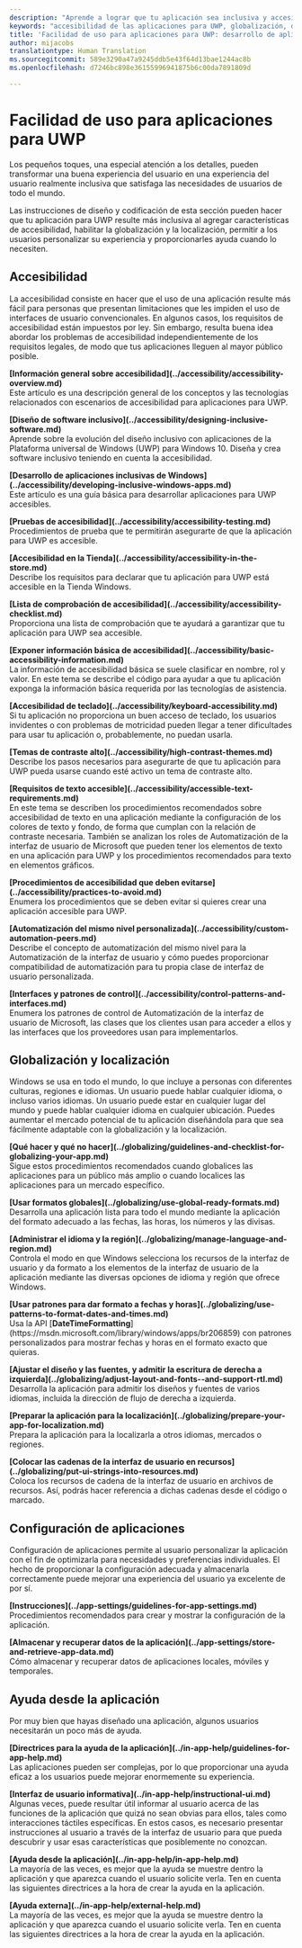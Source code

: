 ```yaml
---
description: "Aprende a lograr que tu aplicación sea inclusiva y accesible para personas de todo el mundo."
keywords: "accesibilidad de las aplicaciones para UWP, globalización, diseñar aplicaciones inclusivas, requisitos de aplicaciones de accesibilidad"
title: 'Facilidad de uso para aplicaciones para UWP: desarrollo de aplicaciones de Windows'
author: mijacobs
translationtype: Human Translation
ms.sourcegitcommit: 589e3290a47a9245ddb5e43f64d13bae1244ac8b
ms.openlocfilehash: d7246bc898e36155996941875b6c00da7891809d

---
```

# Facilidad de uso para aplicaciones para UWP

<link rel="stylesheet" href="https://az835927.vo.msecnd.net/sites/uwp/Resources/css/custom.css">

Los pequeños toques, una especial atención a los detalles, pueden transformar una buena experiencia del usuario en una experiencia del usuario realmente inclusiva que satisfaga las necesidades de usuarios de todo el mundo.

Las instrucciones de diseño y codificación de esta sección pueden hacer que tu aplicación para UWP resulte más inclusiva al agregar características de accesibilidad, habilitar la globalización y la localización, permitir a los usuarios personalizar su experiencia y proporcionarles ayuda cuando lo necesiten.


## Accesibilidad

La accesibilidad consiste en hacer que el uso de una aplicación resulte más fácil para personas que presentan limitaciones que les impiden el uso de interfaces de usuario convencionales. En algunos casos, los requisitos de accesibilidad están impuestos por ley. Sin embargo, resulta buena idea abordar los problemas de accesibilidad independientemente de los requisitos legales, de modo que tus aplicaciones lleguen al mayor público posible.

<div class="side-by-side">
<div class="side-by-side-content">
  <div class="side-by-side-content-left">
<p><b>[Información general sobre accesibilidad](../accessibility/accessibility-overview.md)</b> <br/> Este artículo es una descripción general de los conceptos y las tecnologías relacionados con escenarios de accesibilidad para aplicaciones para UWP.</p>
  </div>
  <div class="side-by-side-content-right">
<p><b>[Diseño de software inclusivo](../accessibility/designing-inclusive-software.md)</b><br/>Aprende sobre la evolución del diseño inclusivo con aplicaciones de la Plataforma universal de Windows (UWP) para Windows 10.  Diseña y crea software inclusivo teniendo en cuenta la accesibilidad.</p>
  </div>
</div>
</div>

<div class="side-by-side">
<div class="side-by-side-content">
  <div class="side-by-side-content-left">
<p><b>[Desarrollo de aplicaciones inclusivas de Windows](../accessibility/developing-inclusive-windows-apps.md)</b><br/> Este artículo es una guía básica para desarrollar aplicaciones para UWP accesibles.</p>
  </div>
  <div class="side-by-side-content-right">
<p><b>[Pruebas de accesibilidad](../accessibility/accessibility-testing.md) </b><br/>Procedimientos de prueba que te permitirán asegurarte de que la aplicación para UWP es accesible.</p>
  </div>
</div>
</div>

<div class="side-by-side">
<div class="side-by-side-content">
  <div class="side-by-side-content-left">
<p><b>[Accesibilidad en la Tienda](../accessibility/accessibility-in-the-store.md)</b><br/>Describe los requisitos para declarar que tu aplicación para UWP está accesible en la Tienda Windows.</p>
  </div>
  <div class="side-by-side-content-right">
<p><b>[Lista de comprobación de accesibilidad](../accessibility/accessibility-checklist.md)</b><br/>Proporciona una lista de comprobación que te ayudará a garantizar que tu aplicación para UWP sea accesible.</p>
  </div>
</div>
</div>

<div class="side-by-side">
<div class="side-by-side-content">
  <div class="side-by-side-content-left">
<p><b>[Exponer información básica de accesibilidad](../accessibility/basic-accessibility-information.md)</b><br/>La información de accesibilidad básica se suele clasificar en nombre, rol y valor. En este tema se describe el código para ayudar a que tu aplicación exponga la información básica requerida por las tecnologías de asistencia.</p>
  </div>
  <div class="side-by-side-content-right">
<p><b>[Accesibilidad de teclado](../accessibility/keyboard-accessibility.md)</b><br/>Si tu aplicación no proporciona un buen acceso de teclado, los usuarios invidentes o con problemas de motricidad pueden llegar a tener dificultades para usar tu aplicación o, probablemente, no puedan usarla.</p>
  </div>
</div>
</div>

<div class="side-by-side">
<div class="side-by-side-content">
  <div class="side-by-side-content-left">
<p><b>[Temas de contraste alto](../accessibility/high-contrast-themes.md)</b><br/>Describe los pasos necesarios para asegurarte de que tu aplicación para UWP pueda usarse cuando esté activo un tema de contraste alto. </p>
  </div>
  <div class="side-by-side-content-right">
<p><b>[Requisitos de texto accesible](../accessibility/accessible-text-requirements.md)</b><br/>En este tema se describen los procedimientos recomendados sobre accesibilidad de texto en una aplicación mediante la configuración de los colores de texto y fondo, de forma que cumplan con la relación de contraste necesaria. También se analizan los roles de Automatización de la interfaz de usuario de Microsoft que pueden tener los elementos de texto en una aplicación para UWP y los procedimientos recomendados para texto en elementos gráficos.</p>
  </div>
</div>
</div>

<div class="side-by-side">
<div class="side-by-side-content">
  <div class="side-by-side-content-left">
<p><b>[Procedimientos de accesibilidad que deben evitarse](../accessibility/practices-to-avoid.md)</b><br/>Enumera los procedimientos que se deben evitar si quieres crear una aplicación accesible para UWP.</p>
  </div>
  <div class="side-by-side-content-right">
<p><b>[Automatización del mismo nivel personalizada](../accessibility/custom-automation-peers.md)</b><br/>Describe el concepto de automatización del mismo nivel para la Automatización de la interfaz de usuario y cómo puedes proporcionar compatibilidad de automatización para tu propia clase de interfaz de usuario personalizada.</p>
  </div>
</div>
</div>

<div class="side-by-side">
<div class="side-by-side-content">
  <div class="side-by-side-content-left">
<p><b>[Interfaces y patrones de control](../accessibility/control-patterns-and-interfaces.md)</b><br/>Enumera los patrones de control de Automatización de la interfaz de usuario de Microsoft, las clases que los clientes usan para acceder a ellos y las interfaces que los proveedores usan para implementarlos.</p>
  </div>
  <div class="side-by-side-content-right">
<p><b></b>   
</p>
  </div>
</div>
</div>



## Globalización y localización

Windows se usa en todo el mundo, lo que incluye a personas con diferentes culturas, regiones e idiomas. Un usuario puede hablar cualquier idioma, o incluso varios idiomas. Un usuario puede estar en cualquier lugar del mundo y puede hablar cualquier idioma en cualquier ubicación. Puedes aumentar el mercado potencial de tu aplicación diseñándola para que sea fácilmente adaptable con la globalización y la localización.

<div class="side-by-side">
<div class="side-by-side-content">
  <div class="side-by-side-content-left">
<p><b>[Qué hacer y qué no hacer](../globalizing/guidelines-and-checklist-for-globalizing-your-app.md)</b><br/>Sigue estos procedimientos recomendados cuando globalices las aplicaciones para un público más amplio o cuando localices las aplicaciones para un mercado específico.</p>
  </div>
  <div class="side-by-side-content-right">
<p><b>[Usar formatos globales](../globalizing/use-global-ready-formats.md)</b><br/>Desarrolla una aplicación lista para todo el mundo mediante la aplicación del formato adecuado a las fechas, las horas, los números y las divisas.</p>
  </div>
</div>
</div>

<div class="side-by-side">
<div class="side-by-side-content">
  <div class="side-by-side-content-left">
<p><b>[Administrar el idioma y la región](../globalizing/manage-language-and-region.md)</b><br/>Controla el modo en que Windows selecciona los recursos de la interfaz de usuario y da formato a los elementos de la interfaz de usuario de la aplicación mediante las diversas opciones de idioma y región que ofrece Windows.</p>
  </div>
  <div class="side-by-side-content-right">
<p><b>[Usar patrones para dar formato a fechas y horas](../globalizing/use-patterns-to-format-dates-and-times.md)</b><br/>Usa la API [<strong>DateTimeFormatting</strong>](https://msdn.microsoft.com/library/windows/apps/br206859) con patrones personalizados para mostrar fechas y horas en el formato exacto que quieras.</p>
  </div>
</div>
</div>

<div class="side-by-side">
<div class="side-by-side-content">
  <div class="side-by-side-content-left">
<p><b>[Ajustar el diseño y las fuentes, y admitir la escritura de derecha a izquierda](../globalizing/adjust-layout-and-fonts--and-support-rtl.md)</b><br/>Desarrolla la aplicación para admitir los diseños y fuentes de varios idiomas, incluida la dirección de flujo de derecha a izquierda.</p>
  </div>
  <div class="side-by-side-content-right">
<p><b>[Preparar la aplicación para la localización](../globalizing/prepare-your-app-for-localization.md)</b><br/>Prepara la aplicación para la localizarla a otros idiomas, mercados o regiones.</p>
  </div>
</div>
</div>

<div class="side-by-side">
<div class="side-by-side-content">
  <div class="side-by-side-content-left">
<p><b>[Colocar las cadenas de la interfaz de usuario en recursos](../globalizing/put-ui-strings-into-resources.md)</b><br/>Coloca los recursos de cadena de la interfaz de usuario en archivos de recursos. Así, podrás hacer referencia a dichas cadenas desde el código o marcado.</p>
  </div>
  <div class="side-by-side-content-right">
<b></b>   
<p></p>
  </div>
</div>
</div>


## Configuración de aplicaciones

Configuración de aplicaciones permite al usuario personalizar la aplicación con el fin de optimizarla para necesidades y preferencias individuales. El hecho de proporcionar la configuración adecuada y almacenarla correctamente puede mejorar una experiencia del usuario ya excelente de por sí.

<div class="side-by-side">
<div class="side-by-side-content">
  <div class="side-by-side-content-left">
<p><b>[Instrucciones](../app-settings/guidelines-for-app-settings.md)</b><br/>Procedimientos recomendados para crear y mostrar la configuración de la aplicación.</p>
  </div>
  <div class="side-by-side-content-right">
<p><b>[Almacenar y recuperar datos de la aplicación](../app-settings/store-and-retrieve-app-data.md)</b><br/>Cómo almacenar y recuperar datos de aplicaciones locales, móviles y temporales.</p>
  </div>
</div>
</div>

## Ayuda desde la aplicación
Por muy bien que hayas diseñado una aplicación, algunos usuarios necesitarán un poco más de ayuda.

<div class="side-by-side">
<div class="side-by-side-content">
  <div class="side-by-side-content-left">
<p><b>[Directrices para la ayuda de la aplicación](../in-app-help/guidelines-for-app-help.md)</b><br/>Las aplicaciones pueden ser complejas, por lo que proporcionar una ayuda eficaz a los usuarios puede mejorar enormemente su experiencia.
</p>
  </div>
  <div class="side-by-side-content-right">
<p><b>[Interfaz de usuario informativa](../in-app-help/instructional-ui.md)</b><br/>Algunas veces, puede resultar útil informar al usuario acerca de las funciones de la aplicación que quizá no sean obvias para ellos, tales como interacciones táctiles específicas. En estos casos, es necesario presentar instrucciones al usuario a través de la interfaz de usuario para que pueda descubrir y usar esas características que posiblemente no conozcan.</p>
  </div>
</div>
</div>

<div class="side-by-side">
<div class="side-by-side-content">
  <div class="side-by-side-content-left">
<p><b>[Ayuda desde la aplicación](../in-app-help/in-app-help.md)</b><br/>La mayoría de las veces, es mejor que la ayuda se muestre dentro la aplicación y que aparezca cuando el usuario solicite verla. Ten en cuenta las siguientes directrices a la hora de crear la ayuda en la aplicación.</p>
  </div>
  <div class="side-by-side-content-right">
<p><b>[Ayuda externa](../in-app-help/external-help.md)</b><br/>La mayoría de las veces, es mejor que la ayuda se muestre dentro la aplicación y que aparezca cuando el usuario solicite verla. Ten en cuenta las siguientes directrices a la hora de crear la ayuda en la aplicación.</p>
  </div>
</div>
</div>



<!--HONumber=Aug16_HO5-->


